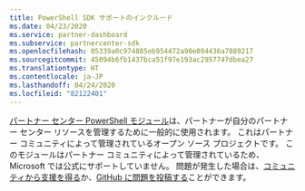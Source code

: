 ```yaml
---
title: PowerShell SDK サポートのインクルード
ms.date: 04/23/2020
ms.service: partner-dashboard
ms.subservice: partnercenter-sdk
ms.openlocfilehash: 05339a0c974885eb954472a90e094436a7889217
ms.sourcegitcommit: 45094b6fb1437bca51f97e193ac2957747dbea27
ms.translationtype: HT
ms.contentlocale: ja-JP
ms.lasthandoff: 04/24/2020
ms.locfileid: "82122401"
---
```

[パートナー センター PowerShell モジュール](https://github.com/microsoft/partner-center-powershell/)は、パートナーが自分のパートナー センター リソースを管理するために一般的に使用されます。 これはパートナー コミュニティによって管理されているオープン ソース プロジェクトです。 このモジュールはパートナー コミュニティによって管理されているため、Microsoft では公式にサポートしていません。 問題が発生した場合は、[コミュニティから支援を得る](https://stackoverflow.com/questions/tagged/partner+center)か、[GitHub に問題を投稿する](https://github.com/microsoft/partner-center-powershell/issues)ことができます。
